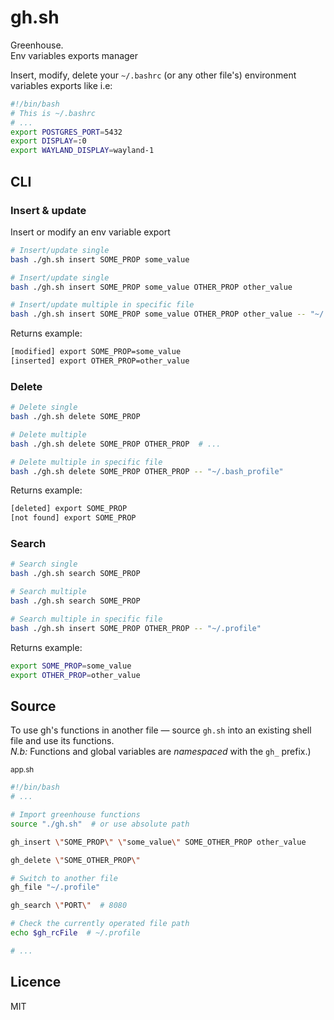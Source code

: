 # gh.sh
Greenhouse.  
Env variables exports manager

Insert, modify, delete your `~/.bashrc` (or any other file's) environment variables exports like i.e:

```sh
#!/bin/bash
# This is ~/.bashrc
# ...
export POSTGRES_PORT=5432
export DISPLAY=:0
export WAYLAND_DISPLAY=wayland-1
```

## CLI

### Insert &amp; update

Insert or modify an env variable export

```sh
# Insert/update single
bash ./gh.sh insert SOME_PROP some_value

# Insert/update single 
bash ./gh.sh insert SOME_PROP some_value OTHER_PROP other_value 

# Insert/update multiple in specific file
bash ./gh.sh insert SOME_PROP some_value OTHER_PROP other_value -- "~/.profile"
```

Returns example:

```sh
[modified] export SOME_PROP=some_value
[inserted] export OTHER_PROP=other_value
```

### Delete

```sh
# Delete single
bash ./gh.sh delete SOME_PROP

# Delete multiple
bash ./gh.sh delete SOME_PROP OTHER_PROP  # ...

# Delete multiple in specific file
bash ./gh.sh delete SOME_PROP OTHER_PROP -- "~/.bash_profile"
```

Returns example:

```sh
[deleted] export SOME_PROP
[not found] export SOME_PROP
```

### Search

```sh
# Search single
bash ./gh.sh search SOME_PROP

# Search multiple
bash ./gh.sh search SOME_PROP 

# Search multiple in specific file
bash ./gh.sh insert SOME_PROP OTHER_PROP -- "~/.profile"
```

Returns example:

```sh
export SOME_PROP=some_value
export OTHER_PROP=other_value
```

## Source

To use gh's functions in another file — source `gh.sh` into an existing shell file and use its functions.  
*N.b:* Functions and global variables are *namespaced* with the `gh_` prefix.)

<sub>app.sh</sub>

```sh
#!/bin/bash
# ...

# Import greenhouse functions
source "./gh.sh"  # or use absolute path

gh_insert \"SOME_PROP\" \"some_value\" SOME_OTHER_PROP other_value

gh_delete \"SOME_OTHER_PROP\"

# Switch to another file
gh_file "~/.profile"  

gh_search \"PORT\"  # 8080

# Check the currently operated file path
echo $gh_rcFile  # ~/.profile

# ...
```

## Licence

MIT
